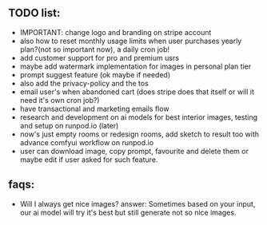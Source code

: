 ## TODO list:

- IMPORTANT: change logo and branding on stripe account
- also how to reset monthly usage limits when user purchases yearly plan?(not so important now), a daily cron job!
- add customer support for pro and premium usrs
- maybe add watermark implementation for images in personal plan tier
- prompt suggest feature (ok maybe if needed)
- also add the privacy-policy and the tos
- email user's when abandoned cart (does stripe does that itself or will it need it's own cron job?)
- have transactional and marketing emails flow
- research and development on ai models for best interior images, testing and setup on runpod.io (later)
- now's just empty rooms or redesign rooms, add sketch to result too with advance comfyui workflow on runpod.io
- user can download image, copy prompt, favourite and delete them or maybe edit if user asked for such feature.

## faqs:

- Will I always get nice images? answer: Sometimes based on your input, our ai model will try it's best but still generate not so nice images.
